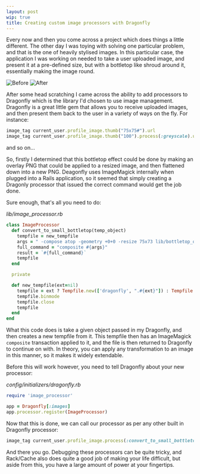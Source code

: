 ```yaml
---
layout: post
wip: true
title: Creating custom image processors with Dragonfly
---
```

Every now and then you come across a project which does things a little different.  The other day I was toying with solving one particular problem, and that is the one of heavily stylised images.  In this particular case, the application I was working on needed to take a user uploaded image, and present it at a pre-defined size, but with a bottletop like shroud around it, essentially making the image round.

![](/images/the_shame.png "Before")
![](/images/the_shame_transformed.png "After")

After some head scratching I came across the ability to add processors to Dragonfly which is the library I'd chosen to use image management.  Dragonfly is a great little gem that allows you to receive uploaded images, and then present them back to the user in a variety of ways on the fly.  For instance:

```ruby
image_tag current_user.profile_image.thumb("75x75#").url
image_tag current_user.profile_image.thumb("100").process(:greyscale).url
```

and so on…

So, firstly I determined that this bottletop effect could be done by making an overlay PNG that could be applied to a resized image, and then flattened down into a new PNG.  Deagonfly uses ImageMagick internally when plugged into a Rails application, so it seemed that simply creating a Dragonly processor that issued the correct command would get the job done.

Sure enough, that's all you need to do:

_lib/image_processor.rb_

```ruby
class ImageProcessor
  def convert_to_small_bottletop(temp_object)
    tempfile = new_tempfile
    args = " -compose atop -geometry +0+0 -resize 75x73 lib/bottletop_overlay.png #{temp_object.path} #{tempfile.path}"
    full_command = "composite #{args}"
    result = `#{full_command}`
    tempfile
  end

  private

  def new_tempfile(ext=nil)
    tempfile = ext ? Tempfile.new(['dragonfly', ".#{ext}"]) : Tempfile.new('dragonfly')
    tempfile.binmode
    tempfile.close
    tempfile
  end
end
```

What this code does is take a given object passed in my Dragonfly, and then creates a new tempfile from it.  This tempfile then has an ImageMagick `composite` transaction applied to it, and the file is then returned to Dragonfly to continue on with.  In theory, you can apply any transformation to an image in this manner, so it makes it widely extendable.

Before this will work however, you need to tell Dragonfly about your new processor:

_config/initializers/dragonfly.rb_

```ruby
require 'image_processor'

app = Dragonfly[:images]
app.processor.register(ImageProcessor)
```

Now that this is done, we can call our processor as per any other built in Dragonfly processor:

```ruby
image_tag current_user.profile_image.process(:convert_to_small_bottletop).url
```

And there you go.  Debugging these processors can be quite tricky, and Rack/Cache also does quite a good job of making your life difficult, but aside from this, you have a large amount of power at your fingertips.
